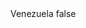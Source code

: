 <?xml version="1.0" encoding="UTF-8"?>
<CustomMetadata xmlns="http://soap.sforce.com/2006/04/metadata">
    <label>Venezuela</label>
    <protected>false</protected>
</CustomMetadata>
